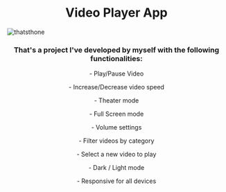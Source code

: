 <h1 align="center">Video Player App</h1>

![thatsthone](https://user-images.githubusercontent.com/101361880/209676141-78617250-5798-4a8a-9381-a9f34a5f22b9.gif)

<h3 align="center" >That's a project I've developed by myself with the following functionalities:</h3>

<p align="center">- Play/Pause Video </p>
<p align="center">- Increase/Decrease video speed </p>
<p align="center">- Theater mode</p>
<p align="center">- Full Screen mode</p>
<p align="center">- Volume settings</p>

<p align="center">- Filter videos by category</p>
<p align="center">- Select a new video to play</p>
<p align="center">- Dark / Light mode</p>
<p align="center">- Responsive for all devices</p>

